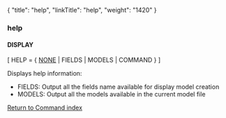 {
    "title": "help",
    "linkTitle": "help",
    "weight": "1420"
}<span id="help"></span>

### help

#### DISPLAY

\[ HELP = { <span style="text-decoration: underline;">NONE</span>
| FIELDS | MODELS | COMMAND } \]

Displays help information:

-   FIELDS: Output all the fields name available
    for display model creation
-   MODELS: Output all the models available
    in the current model file

[Return to Command index](../../)
